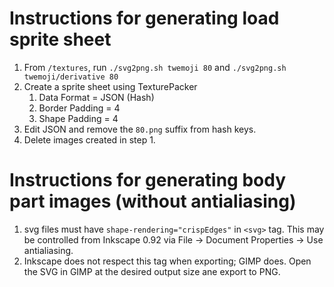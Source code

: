# Instructions for generating load sprite sheet

1. From `/textures`, run `./svg2png.sh twemoji 80` and `./svg2png.sh twemoji/derivative 80`
1. Create a sprite sheet using TexturePacker
   1. Data Format = JSON (Hash)
   1. Border Padding = 4
   1. Shape Padding = 4
1. Edit JSON and remove the `80.png` suffix from hash keys.
1. Delete images created in step 1.

# Instructions for generating body part images (without antialiasing)

1. svg files must have `shape-rendering="crispEdges"` in `<svg>` tag. This may be controlled from Inkscape 0.92 via File -> Document Properties -> Use antialiasing.
1. Inkscape does not respect this tag when exporting; GIMP does. Open the SVG in GIMP at the desired output size ane export to PNG.
